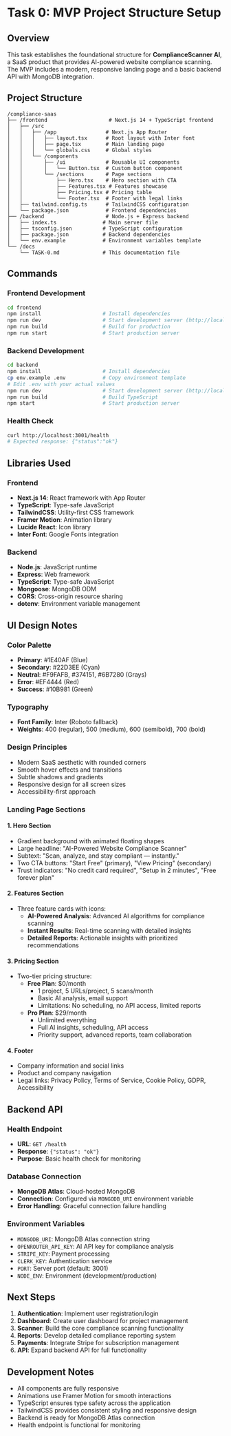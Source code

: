 # Task 0: MVP Project Structure Setup

## Overview

This task establishes the foundational structure for **ComplianceScanner AI**, a SaaS product that provides AI-powered website compliance scanning. The MVP includes a modern, responsive landing page and a basic backend API with MongoDB integration.

## Project Structure

```
/compliance-saas
├── /frontend                    # Next.js 14 + TypeScript frontend
│   ├── /src
│   │   ├── /app                # Next.js App Router
│   │   │   ├── layout.tsx      # Root layout with Inter font
│   │   │   ├── page.tsx        # Main landing page
│   │   │   └── globals.css     # Global styles
│   │   └── /components
│   │       ├── /ui             # Reusable UI components
│   │       │   └── Button.tsx  # Custom button component
│   │       └── /sections       # Page sections
│   │           ├── Hero.tsx    # Hero section with CTA
│   │           ├── Features.tsx # Features showcase
│   │           ├── Pricing.tsx # Pricing table
│   │           └── Footer.tsx  # Footer with legal links
│   ├── tailwind.config.ts      # TailwindCSS configuration
│   └── package.json            # Frontend dependencies
├── /backend                    # Node.js + Express backend
│   ├── index.ts               # Main server file
│   ├── tsconfig.json          # TypeScript configuration
│   ├── package.json           # Backend dependencies
│   └── env.example            # Environment variables template
└── /docs
    └── TASK-0.md              # This documentation file
```

## Commands

### Frontend Development
```bash
cd frontend
npm install                    # Install dependencies
npm run dev                    # Start development server (http://localhost:3000)
npm run build                  # Build for production
npm run start                  # Start production server
```

### Backend Development
```bash
cd backend
npm install                    # Install dependencies
cp env.example .env            # Copy environment template
# Edit .env with your actual values
npm run dev                    # Start development server (http://localhost:3001)
npm run build                  # Build TypeScript
npm start                      # Start production server
```

### Health Check
```bash
curl http://localhost:3001/health
# Expected response: {"status":"ok"}
```

## Libraries Used

### Frontend
- **Next.js 14**: React framework with App Router
- **TypeScript**: Type-safe JavaScript
- **TailwindCSS**: Utility-first CSS framework
- **Framer Motion**: Animation library
- **Lucide React**: Icon library
- **Inter Font**: Google Fonts integration

### Backend
- **Node.js**: JavaScript runtime
- **Express**: Web framework
- **TypeScript**: Type-safe JavaScript
- **Mongoose**: MongoDB ODM
- **CORS**: Cross-origin resource sharing
- **dotenv**: Environment variable management

## UI Design Notes

### Color Palette
- **Primary**: #1E40AF (Blue)
- **Secondary**: #22D3EE (Cyan)
- **Neutral**: #F9FAFB, #374151, #6B7280 (Grays)
- **Error**: #EF4444 (Red)
- **Success**: #10B981 (Green)

### Typography
- **Font Family**: Inter (Roboto fallback)
- **Weights**: 400 (regular), 500 (medium), 600 (semibold), 700 (bold)

### Design Principles
- Modern SaaS aesthetic with rounded corners
- Smooth hover effects and transitions
- Subtle shadows and gradients
- Responsive design for all screen sizes
- Accessibility-first approach

### Landing Page Sections

#### 1. Hero Section
- Gradient background with animated floating shapes
- Large headline: "AI-Powered Website Compliance Scanner"
- Subtext: "Scan, analyze, and stay compliant — instantly."
- Two CTA buttons: "Start Free" (primary), "View Pricing" (secondary)
- Trust indicators: "No credit card required", "Setup in 2 minutes", "Free forever plan"

#### 2. Features Section
- Three feature cards with icons:
  - **AI-Powered Analysis**: Advanced AI algorithms for compliance scanning
  - **Instant Results**: Real-time scanning with detailed insights
  - **Detailed Reports**: Actionable insights with prioritized recommendations

#### 3. Pricing Section
- Two-tier pricing structure:
  - **Free Plan**: $0/month
    - 1 project, 5 URLs/project, 5 scans/month
    - Basic AI analysis, email support
    - Limitations: No scheduling, no API access, limited reports
  - **Pro Plan**: $29/month
    - Unlimited everything
    - Full AI insights, scheduling, API access
    - Priority support, advanced reports, team collaboration

#### 4. Footer
- Company information and social links
- Product and company navigation
- Legal links: Privacy Policy, Terms of Service, Cookie Policy, GDPR, Accessibility

## Backend API

### Health Endpoint
- **URL**: `GET /health`
- **Response**: `{"status": "ok"}`
- **Purpose**: Basic health check for monitoring

### Database Connection
- **MongoDB Atlas**: Cloud-hosted MongoDB
- **Connection**: Configured via `MONGODB_URI` environment variable
- **Error Handling**: Graceful connection failure handling

### Environment Variables
- `MONGODB_URI`: MongoDB Atlas connection string
- `OPENROUTER_API_KEY`: AI API key for compliance analysis
- `STRIPE_KEY`: Payment processing
- `CLERK_KEY`: Authentication service
- `PORT`: Server port (default: 3001)
- `NODE_ENV`: Environment (development/production)

## Next Steps

1. **Authentication**: Implement user registration/login
2. **Dashboard**: Create user dashboard for project management
3. **Scanner**: Build the core compliance scanning functionality
4. **Reports**: Develop detailed compliance reporting system
5. **Payments**: Integrate Stripe for subscription management
6. **API**: Expand backend API for full functionality

## Development Notes

- All components are fully responsive
- Animations use Framer Motion for smooth interactions
- TypeScript ensures type safety across the application
- TailwindCSS provides consistent styling and responsive design
- Backend is ready for MongoDB Atlas connection
- Health endpoint is functional for monitoring 